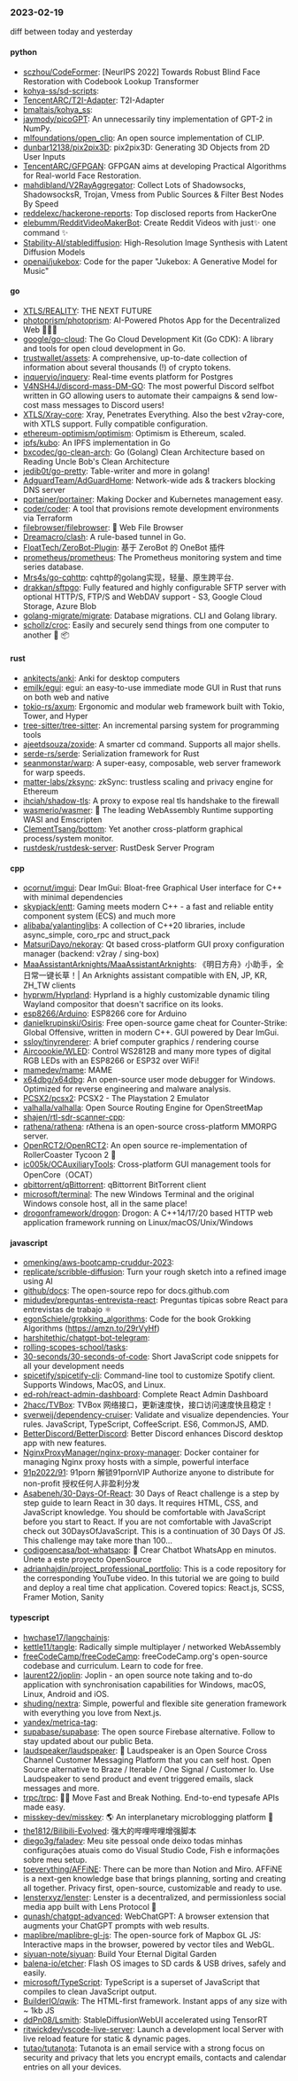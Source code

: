 ### 2023-02-19
diff between today and yesterday

#### python
* [sczhou/CodeFormer](https://github.com/sczhou/CodeFormer): [NeurIPS 2022] Towards Robust Blind Face Restoration with Codebook Lookup Transformer
* [kohya-ss/sd-scripts](https://github.com/kohya-ss/sd-scripts): 
* [TencentARC/T2I-Adapter](https://github.com/TencentARC/T2I-Adapter): T2I-Adapter
* [bmaltais/kohya_ss](https://github.com/bmaltais/kohya_ss): 
* [jaymody/picoGPT](https://github.com/jaymody/picoGPT): An unnecessarily tiny implementation of GPT-2 in NumPy.
* [mlfoundations/open_clip](https://github.com/mlfoundations/open_clip): An open source implementation of CLIP.
* [dunbar12138/pix2pix3D](https://github.com/dunbar12138/pix2pix3D): pix2pix3D: Generating 3D Objects from 2D User Inputs
* [TencentARC/GFPGAN](https://github.com/TencentARC/GFPGAN): GFPGAN aims at developing Practical Algorithms for Real-world Face Restoration.
* [mahdibland/V2RayAggregator](https://github.com/mahdibland/V2RayAggregator): Collect Lots of Shadowsocks, ShadowsocksR, Trojan, Vmess from Public Sources & Filter Best Nodes By Speed
* [reddelexc/hackerone-reports](https://github.com/reddelexc/hackerone-reports): Top disclosed reports from HackerOne
* [elebumm/RedditVideoMakerBot](https://github.com/elebumm/RedditVideoMakerBot): Create Reddit Videos with just✨ one command ✨
* [Stability-AI/stablediffusion](https://github.com/Stability-AI/stablediffusion): High-Resolution Image Synthesis with Latent Diffusion Models
* [openai/jukebox](https://github.com/openai/jukebox): Code for the paper "Jukebox: A Generative Model for Music"

#### go
* [XTLS/REALITY](https://github.com/XTLS/REALITY): THE NEXT FUTURE
* [photoprism/photoprism](https://github.com/photoprism/photoprism): AI-Powered Photos App for the Decentralized Web 🌈💎✨
* [google/go-cloud](https://github.com/google/go-cloud): The Go Cloud Development Kit (Go CDK): A library and tools for open cloud development in Go.
* [trustwallet/assets](https://github.com/trustwallet/assets): A comprehensive, up-to-date collection of information about several thousands (!) of crypto tokens.
* [inqueryio/inquery](https://github.com/inqueryio/inquery): Real-time events platform for Postgres
* [V4NSH4J/discord-mass-DM-GO](https://github.com/V4NSH4J/discord-mass-DM-GO): The most powerful Discord selfbot written in GO allowing users to automate their campaigns & send low-cost mass messages to Discord users!
* [XTLS/Xray-core](https://github.com/XTLS/Xray-core): Xray, Penetrates Everything. Also the best v2ray-core, with XTLS support. Fully compatible configuration.
* [ethereum-optimism/optimism](https://github.com/ethereum-optimism/optimism): Optimism is Ethereum, scaled.
* [ipfs/kubo](https://github.com/ipfs/kubo): An IPFS implementation in Go
* [bxcodec/go-clean-arch](https://github.com/bxcodec/go-clean-arch): Go (Golang) Clean Architecture based on Reading Uncle Bob's Clean Architecture
* [jedib0t/go-pretty](https://github.com/jedib0t/go-pretty): Table-writer and more in golang!
* [AdguardTeam/AdGuardHome](https://github.com/AdguardTeam/AdGuardHome): Network-wide ads & trackers blocking DNS server
* [portainer/portainer](https://github.com/portainer/portainer): Making Docker and Kubernetes management easy.
* [coder/coder](https://github.com/coder/coder): A tool that provisions remote development environments via Terraform
* [filebrowser/filebrowser](https://github.com/filebrowser/filebrowser): 📂 Web File Browser
* [Dreamacro/clash](https://github.com/Dreamacro/clash): A rule-based tunnel in Go.
* [FloatTech/ZeroBot-Plugin](https://github.com/FloatTech/ZeroBot-Plugin): 基于 ZeroBot 的 OneBot 插件
* [prometheus/prometheus](https://github.com/prometheus/prometheus): The Prometheus monitoring system and time series database.
* [Mrs4s/go-cqhttp](https://github.com/Mrs4s/go-cqhttp): cqhttp的golang实现，轻量、原生跨平台.
* [drakkan/sftpgo](https://github.com/drakkan/sftpgo): Fully featured and highly configurable SFTP server with optional HTTP/S, FTP/S and WebDAV support - S3, Google Cloud Storage, Azure Blob
* [golang-migrate/migrate](https://github.com/golang-migrate/migrate): Database migrations. CLI and Golang library.
* [schollz/croc](https://github.com/schollz/croc): Easily and securely send things from one computer to another 🐊 📦

#### rust
* [ankitects/anki](https://github.com/ankitects/anki): Anki for desktop computers
* [emilk/egui](https://github.com/emilk/egui): egui: an easy-to-use immediate mode GUI in Rust that runs on both web and native
* [tokio-rs/axum](https://github.com/tokio-rs/axum): Ergonomic and modular web framework built with Tokio, Tower, and Hyper
* [tree-sitter/tree-sitter](https://github.com/tree-sitter/tree-sitter): An incremental parsing system for programming tools
* [ajeetdsouza/zoxide](https://github.com/ajeetdsouza/zoxide): A smarter cd command. Supports all major shells.
* [serde-rs/serde](https://github.com/serde-rs/serde): Serialization framework for Rust
* [seanmonstar/warp](https://github.com/seanmonstar/warp): A super-easy, composable, web server framework for warp speeds.
* [matter-labs/zksync](https://github.com/matter-labs/zksync): zkSync: trustless scaling and privacy engine for Ethereum
* [ihciah/shadow-tls](https://github.com/ihciah/shadow-tls): A proxy to expose real tls handshake to the firewall
* [wasmerio/wasmer](https://github.com/wasmerio/wasmer): 🚀 The leading WebAssembly Runtime supporting WASI and Emscripten
* [ClementTsang/bottom](https://github.com/ClementTsang/bottom): Yet another cross-platform graphical process/system monitor.
* [rustdesk/rustdesk-server](https://github.com/rustdesk/rustdesk-server): RustDesk Server Program

#### cpp
* [ocornut/imgui](https://github.com/ocornut/imgui): Dear ImGui: Bloat-free Graphical User interface for C++ with minimal dependencies
* [skypjack/entt](https://github.com/skypjack/entt): Gaming meets modern C++ - a fast and reliable entity component system (ECS) and much more
* [alibaba/yalantinglibs](https://github.com/alibaba/yalantinglibs): A collection of C++20 libraries, include async_simple, coro_rpc and struct_pack
* [MatsuriDayo/nekoray](https://github.com/MatsuriDayo/nekoray): Qt based cross-platform GUI proxy configuration manager (backend: v2ray / sing-box)
* [MaaAssistantArknights/MaaAssistantArknights](https://github.com/MaaAssistantArknights/MaaAssistantArknights): 《明日方舟》小助手，全日常一键长草！| An Arknights assistant compatible with EN, JP, KR, ZH_TW clients
* [hyprwm/Hyprland](https://github.com/hyprwm/Hyprland): Hyprland is a highly customizable dynamic tiling Wayland compositor that doesn't sacrifice on its looks.
* [esp8266/Arduino](https://github.com/esp8266/Arduino): ESP8266 core for Arduino
* [danielkrupinski/Osiris](https://github.com/danielkrupinski/Osiris): Free open-source game cheat for Counter-Strike: Global Offensive, written in modern C++. GUI powered by Dear ImGui.
* [ssloy/tinyrenderer](https://github.com/ssloy/tinyrenderer): A brief computer graphics / rendering course
* [Aircoookie/WLED](https://github.com/Aircoookie/WLED): Control WS2812B and many more types of digital RGB LEDs with an ESP8266 or ESP32 over WiFi!
* [mamedev/mame](https://github.com/mamedev/mame): MAME
* [x64dbg/x64dbg](https://github.com/x64dbg/x64dbg): An open-source user mode debugger for Windows. Optimized for reverse engineering and malware analysis.
* [PCSX2/pcsx2](https://github.com/PCSX2/pcsx2): PCSX2 - The Playstation 2 Emulator
* [valhalla/valhalla](https://github.com/valhalla/valhalla): Open Source Routing Engine for OpenStreetMap
* [shajen/rtl-sdr-scanner-cpp](https://github.com/shajen/rtl-sdr-scanner-cpp): 
* [rathena/rathena](https://github.com/rathena/rathena): rAthena is an open-source cross-platform MMORPG server.
* [OpenRCT2/OpenRCT2](https://github.com/OpenRCT2/OpenRCT2): An open source re-implementation of RollerCoaster Tycoon 2 🎢
* [ic005k/OCAuxiliaryTools](https://github.com/ic005k/OCAuxiliaryTools): Cross-platform GUI management tools for OpenCore（OCAT）
* [qbittorrent/qBittorrent](https://github.com/qbittorrent/qBittorrent): qBittorrent BitTorrent client
* [microsoft/terminal](https://github.com/microsoft/terminal): The new Windows Terminal and the original Windows console host, all in the same place!
* [drogonframework/drogon](https://github.com/drogonframework/drogon): Drogon: A C++14/17/20 based HTTP web application framework running on Linux/macOS/Unix/Windows

#### javascript
* [omenking/aws-bootcamp-cruddur-2023](https://github.com/omenking/aws-bootcamp-cruddur-2023): 
* [replicate/scribble-diffusion](https://github.com/replicate/scribble-diffusion): Turn your rough sketch into a refined image using AI
* [github/docs](https://github.com/github/docs): The open-source repo for docs.github.com
* [midudev/preguntas-entrevista-react](https://github.com/midudev/preguntas-entrevista-react): Preguntas típicas sobre React para entrevistas de trabajo ⚛️
* [egonSchiele/grokking_algorithms](https://github.com/egonSchiele/grokking_algorithms): Code for the book Grokking Algorithms (https://amzn.to/29rVyHf)
* [harshitethic/chatgpt-bot-telegram](https://github.com/harshitethic/chatgpt-bot-telegram): 
* [rolling-scopes-school/tasks](https://github.com/rolling-scopes-school/tasks): 
* [30-seconds/30-seconds-of-code](https://github.com/30-seconds/30-seconds-of-code): Short JavaScript code snippets for all your development needs
* [spicetify/spicetify-cli](https://github.com/spicetify/spicetify-cli): Command-line tool to customize Spotify client. Supports Windows, MacOS, and Linux.
* [ed-roh/react-admin-dashboard](https://github.com/ed-roh/react-admin-dashboard): Complete React Admin Dashboard
* [2hacc/TVBox](https://github.com/2hacc/TVBox): TVBox 网络接口，更新速度快，接口访问速度快且稳定！
* [sverweij/dependency-cruiser](https://github.com/sverweij/dependency-cruiser): Validate and visualize dependencies. Your rules. JavaScript, TypeScript, CoffeeScript. ES6, CommonJS, AMD.
* [BetterDiscord/BetterDiscord](https://github.com/BetterDiscord/BetterDiscord): Better Discord enhances Discord desktop app with new features.
* [NginxProxyManager/nginx-proxy-manager](https://github.com/NginxProxyManager/nginx-proxy-manager): Docker container for managing Nginx proxy hosts with a simple, powerful interface
* [91p2022/91](https://github.com/91p2022/91): 91porn 解锁91pornVIP Authorize anyone to distribute for non-profit 授权任何人非盈利分发
* [Asabeneh/30-Days-Of-React](https://github.com/Asabeneh/30-Days-Of-React): 30 Days of React challenge is a step by step guide to learn React in 30 days. It requires HTML, CSS, and JavaScript knowledge. You should be comfortable with JavaScript before you start to React. If you are not comfortable with JavaScript check out 30DaysOfJavaScript. This is a continuation of 30 Days Of JS. This challenge may take more than 100…
* [codigoencasa/bot-whatsapp](https://github.com/codigoencasa/bot-whatsapp): 🤖 Crear Chatbot WhatsApp en minutos. Únete a este proyecto OpenSource
* [adrianhajdin/project_professional_portfolio](https://github.com/adrianhajdin/project_professional_portfolio): This is a code repository for the corresponding YouTube video. In this tutorial we are going to build and deploy a real time chat application. Covered topics: React.js, SCSS, Framer Motion, Sanity

#### typescript
* [hwchase17/langchainjs](https://github.com/hwchase17/langchainjs): 
* [kettle11/tangle](https://github.com/kettle11/tangle): Radically simple multiplayer / networked WebAssembly
* [freeCodeCamp/freeCodeCamp](https://github.com/freeCodeCamp/freeCodeCamp): freeCodeCamp.org's open-source codebase and curriculum. Learn to code for free.
* [laurent22/joplin](https://github.com/laurent22/joplin): Joplin - an open source note taking and to-do application with synchronisation capabilities for Windows, macOS, Linux, Android and iOS.
* [shuding/nextra](https://github.com/shuding/nextra): Simple, powerful and flexible site generation framework with everything you love from Next.js.
* [yandex/metrica-tag](https://github.com/yandex/metrica-tag): 
* [supabase/supabase](https://github.com/supabase/supabase): The open source Firebase alternative. Follow to stay updated about our public Beta.
* [laudspeaker/laudspeaker](https://github.com/laudspeaker/laudspeaker): 📢 Laudspeaker is an Open Source Cross Channel Customer Messaging Platform that you can self host. Open Source alternative to Braze / Iterable / One Signal / Customer Io. Use Laudspeaker to send product and event triggered emails, slack messages and more.
* [trpc/trpc](https://github.com/trpc/trpc): 🧙‍♀️ Move Fast and Break Nothing. End-to-end typesafe APIs made easy.
* [misskey-dev/misskey](https://github.com/misskey-dev/misskey): 🌎 An interplanetary microblogging platform 🚀
* [the1812/Bilibili-Evolved](https://github.com/the1812/Bilibili-Evolved): 强大的哔哩哔哩增强脚本
* [diego3g/faladev](https://github.com/diego3g/faladev): Meu site pessoal onde deixo todas minhas configurações atuais como do Visual Studio Code, Fish e informações sobre meu setup.
* [toeverything/AFFiNE](https://github.com/toeverything/AFFiNE): There can be more than Notion and Miro. AFFiNE is a next-gen knowledge base that brings planning, sorting and creating all together. Privacy first, open-source, customizable and ready to use.
* [lensterxyz/lenster](https://github.com/lensterxyz/lenster): Lenster is a decentralized, and permissionless social media app built with Lens Protocol 🌿
* [qunash/chatgpt-advanced](https://github.com/qunash/chatgpt-advanced): WebChatGPT: A browser extension that augments your ChatGPT prompts with web results.
* [maplibre/maplibre-gl-js](https://github.com/maplibre/maplibre-gl-js): The open-source fork of Mapbox GL JS: Interactive maps in the browser, powered by vector tiles and WebGL.
* [siyuan-note/siyuan](https://github.com/siyuan-note/siyuan): Build Your Eternal Digital Garden
* [balena-io/etcher](https://github.com/balena-io/etcher): Flash OS images to SD cards & USB drives, safely and easily.
* [microsoft/TypeScript](https://github.com/microsoft/TypeScript): TypeScript is a superset of JavaScript that compiles to clean JavaScript output.
* [BuilderIO/qwik](https://github.com/BuilderIO/qwik): The HTML-first framework. Instant apps of any size with ~ 1kb JS
* [ddPn08/Lsmith](https://github.com/ddPn08/Lsmith): StableDiffusionWebUI accelerated using TensorRT
* [ritwickdey/vscode-live-server](https://github.com/ritwickdey/vscode-live-server): Launch a development local Server with live reload feature for static & dynamic pages.
* [tutao/tutanota](https://github.com/tutao/tutanota): Tutanota is an email service with a strong focus on security and privacy that lets you encrypt emails, contacts and calendar entries on all your devices.
